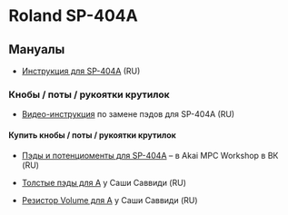 # Roland SP-404A

## Мануалы

- [Инструкция для SP-404A](https://drive.google.com/file/d/1CJqo5LH0GRB7sdrO4Kuw1K5KOwbOjxzU/view?usp=drive_link) (RU)

### Кнобы / поты / рукоятки крутилок

- [Видео-инструкция](https://youtu.be/Q6Aoy7XFMPM?si=-2ls5kDz8p-K8FQ1)  по замене пэдов для SP-404A (RU)

#### Купить кнобы / поты / рукоятки крутилок

- [Пэды и потенциоменты для SP-404A](https://vk.com/akai_mpc_workshop) – в Akai MPC Workshop в ВК (RU)

- [Толстые пэды для A](https://vk.com/market-34561461?w=product-34561461_2510961%2Fquery) у Саши Саввиди (RU)
- [Резистор Volume для A](https://vk.com/market-34561461?w=product-34561461_2434720%2Fquery) у Саши Саввиди (RU)
